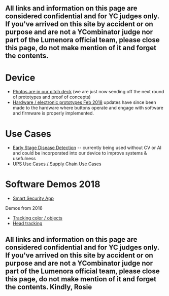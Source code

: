 ## All links and information on this page are considered confidential and for YC judges only. If you've arrived on this site by accident or on purpose and are not a YCombinator judge nor part of the Lumenora official team, please close this page, do not make mention of it and forget the contents. 

# Device 
- [Photos are in our pitch deck](https://docsend.com/view/m86u6bx) (we are just now sending off the next round of prototypes and proof of concepts)
- [Hardware / electronic prototypes Feb 2018](https://drive.google.com/open?id=1wfr7KrUKAge25OT_u5xsQ9OAjwMLajro) updates have since been made to the hardware where buttons operate and engage with software and firmware is properly implemented. 

# Use Cases
- [Early Stage Disease Detection](https://docsend.com/view/94xwqd7) -- currently being used without CV or AI and could be incorporated into our device to improve systems & usefulness 
- [UPS Use Cases / Supply Chain Use Cases](https://docsend.com/view/zcxs6a8)

# Software Demos 2018
- [Smart Security App](https://drive.google.com/open?id=1W3mII8YWdDIwROSCGDtyl6Xi2wRZKuAp)

Demos from 2016 <br> 
- [Tracking color / objects](https://github.com/loving1/Lumenora-Website/blob/master/tennisball%20tracking.mp4)
- [Head tracking](https://github.com/loving1/Lumenora-Website/blob/master/HeadTracking.mp4) 

## All links and information on this page are considered confidential and for YC judges only. If you've arrived on this site by accident or on purpose and are not a YCombinator judge nor part of the Lumenora official team, please close this page, do not make mention of it and forget the contents. Kindly, Rosie 
